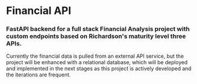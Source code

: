 # Financial API

### FastAPI backend for a full stack Financial Analysis project with custom endpoints based on Richardson's maturity level three APIs.

Currently the financial data is pulled from an external API service, but the project will be enhanced with a relational database, which will be deployed and implemented in the next stages as this project is actively developed and the iterations are frequent.
